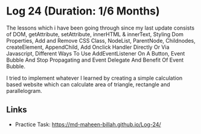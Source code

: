 # Log 24 (Duration: 1/6 Months)
The lessons which i have been going through since my last update consists of  DOM, getAttribute, setAttribute, innerHTML & innerText, Styling Dom Properties, Add and Remove CSS Class, NodeList, ParentNode, Childnodes, createElement, AppendChild,  Add Onclick Handler Directly Or Via Javascript, Different Ways To Use AddEventListener On A Button, Event Bubble And Stop Propagating and Event Delegate And Benefit Of Event Bubble. 

I tried to implement whatever I learned by creating a simple calculation based website which can calculate area of triangle, rectangle and parallelogram.

## Links

 - Practice Task: https://md-maheen-billah.github.io/Log-24/
